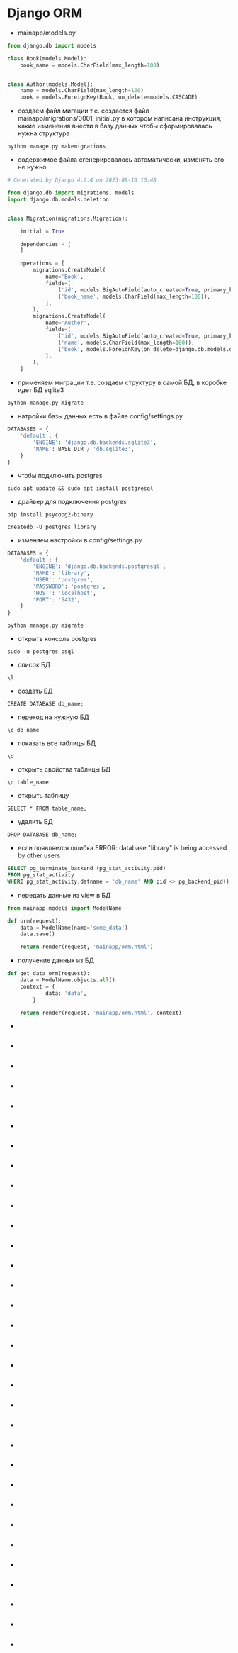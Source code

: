 # Django ORM

* mainapp/models.py
```python
from django.db import models

class Book(models.Model):
    book_name = models.CharField(max_length=100)


class Author(models.Model):
    name = models.CharField(max_length=100)
    book = models.ForeignKey(Book, on_delete=models.CASCADE)
```
* создаем файл мигации т.е. создается файл mainapp/migrations/0001_initial.py в котором написана инструкция, какие изменения внести в базу данных чтобы сформировалась нужна структура
```
python manage.py makemigrations
```
* содержимое файла сгенерировалось автоматически, изменять его не нужно
```python
# Generated by Django 4.2.4 on 2023-09-10 16:48

from django.db import migrations, models
import django.db.models.deletion


class Migration(migrations.Migration):

    initial = True

    dependencies = [
    ]

    operations = [
        migrations.CreateModel(
            name='Book',
            fields=[
                ('id', models.BigAutoField(auto_created=True, primary_key=True, serialize=False, verbose_name='ID')),
                ('book_name', models.CharField(max_length=100)),
            ],
        ),
        migrations.CreateModel(
            name='Author',
            fields=[
                ('id', models.BigAutoField(auto_created=True, primary_key=True, serialize=False, verbose_name='ID')),
                ('name', models.CharField(max_length=100)),
                ('book', models.ForeignKey(on_delete=django.db.models.deletion.CASCADE, to='mainapp.book')),
            ],
        ),
    ]

```
* применяем миграции т.е. создаем структуру в самой БД, в коробке идет БД sqlite3
```
python manage.py migrate
```
* натройки базы данных есть в файле config/settings.py
```python
DATABASES = {
    'default': {
        'ENGINE': 'django.db.backends.sqlite3',
        'NAME': BASE_DIR / 'db.sqlite3',
    }
}
```
* чтобы подключить postgres
```
sudo apt update && sudo apt install postgresql
```
* драйвер для подключения postgres
```
pip install psycopg2-binary
```
```
createdb -U postgres library
```
* изменяем настройки в config/settings.py
```python
DATABASES = {
    'default': {
        'ENGINE': 'django.db.backends.postgresql',
        'NAME': 'library',
        'USER': 'postgres',
        'PASSWORD': 'postgres',
        'HOST': 'localhost',
        'PORT': '5432',
    }
}
```
```
python manage.py migrate
```
* открыть консоль postgres
```
sudo -u postgres psql
```
* список БД
```
\l
```
* создать БД
```
CREATE DATABASE db_name;
```
* переход на нужную БД
```
\c db_name
```
* показать все таблицы БД
```
\d
```
* открыть свойства таблицы БД
```
\d table_name
```
* открыть таблицу
```
SELECT * FROM table_name;
```
* удалить БД
```
DROP DATABASE db_name;
```
* если появляется ошибка ERROR:  database "library" is being accessed by other users
```sql
SELECT pg_terminate_backend (pg_stat_activity.pid)
FROM pg_stat_activity
WHERE pg_stat_activity.datname = 'db_name' AND pid <> pg_backend_pid();

```
* передать данные из view в БД
```python
from mainapp.models import ModelName

def orm(request):
    data = ModelName(name='some_data')
    data.save()

    return render(request, 'mainapp/orm.html')
```
* получение данных из БД
```python
def get_data_orm(request):
    data = ModelName.objects.all()
    context = {
            data: 'data',
        }

    return render(request, 'mainapp/orm.html', context)
```
* 
```

```
* 
```

```
* 
```

```
* 
```

```
* 
```

```
* 
```

```
* 
```

```
* 
```

```
* 
```

```
* 
```

```
* 
```

```
* 
```

```
* 
```

```
* 
```

```
* 
```

```
* 
```

```
* 
```

```
* 
```

```
* 
```

```
* 
```

```
* 
```

```
* 
```

```
* 
```

```
* 
```

```
* 
```

```
* 
```

```
* 
```

```
* 
```

```
* 
```

```
* 
```

```
* 
```

```
* 
```

```
